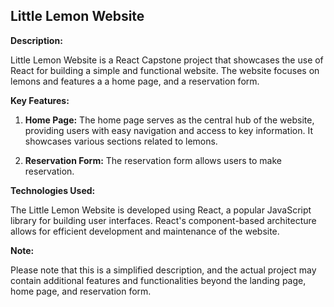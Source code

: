 ## Little Lemon Website

**Description:**

Little Lemon Website is a React Capstone project that showcases the use of React for building a simple and functional website. The website focuses on lemons and features a  a home page, and a reservation form.

**Key Features:**

1. **Home Page:** The home page serves as the central hub of the website, providing users with easy navigation and access to key information. It showcases various sections related to lemons.

2. **Reservation Form:** The reservation form allows users to make reservation.

**Technologies Used:**

The Little Lemon Website is developed using React, a popular JavaScript library for building user interfaces. React's component-based architecture allows for efficient development and maintenance of the website.

**Note:**

Please note that this is a simplified description, and the actual project may contain additional features and functionalities beyond the landing page, home page, and reservation form.